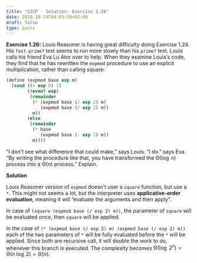 ```yaml
---
title: "SICP - Solution: Exercise 1.26"
date: 2018-10-19T04:03:58+02:00
draft: false
type: posts
---
```


**Exercise 1.26:** Louis Reasoner is having great difficulty doing Exercise 1.24. His `fast-prime?` test seems to run more slowly than his `prime?` test. Louis calls his friend Eva Lu Ator over to help. When they examine Louis’s code, they find that he has rewritten the `expmod` procedure to use an explicit multiplication, rather than calling square:

```scheme
(define (expmod base exp m)
  (cond ((= exp 0) 1)
        ((even? exp)
         (remainder
          (* (expmod base (/ exp 2) m)
             (expmod base (/ exp 2) m))
          m))
        (else
         (remainder
          (* base
             (expmod base (- exp 1) m))
          m))))
```

“I don’t see what difference that could make,” says Louis. “I do.” says Eva. “By writing the procedure like that, you have transformed the ${\mathrm\Theta(\log\;n)}$ process into a ${\mathrm\Theta(n)}$ process.” Explain.

**Solution**

Louis Reasoner version of `expmod` doesn't user a `square` function, but use a `*`. This might not seems a lot, but the interpreter uses **applicative-order evaluation**, meaning it will “evaluate the arguments and then apply”.

In case of `(square (expmod base (/ exp 2) m))`, the parameter of `square` will be evaluated once, then `square` will be applied.

In the case of `(* (expmod base (/ exp 2) m) (expmod base (/ exp 2) m))` each of the two parameters of `*` will be fully evaluated before the `*` will be applied. Since both are recursive call, it will double the work to do, whenever this branch is executed. The complexity becomes $\mathrm\Theta(\log\;2^n)=\mathrm\Theta(n\;\log\;2)=\mathrm\Theta(n)$.
